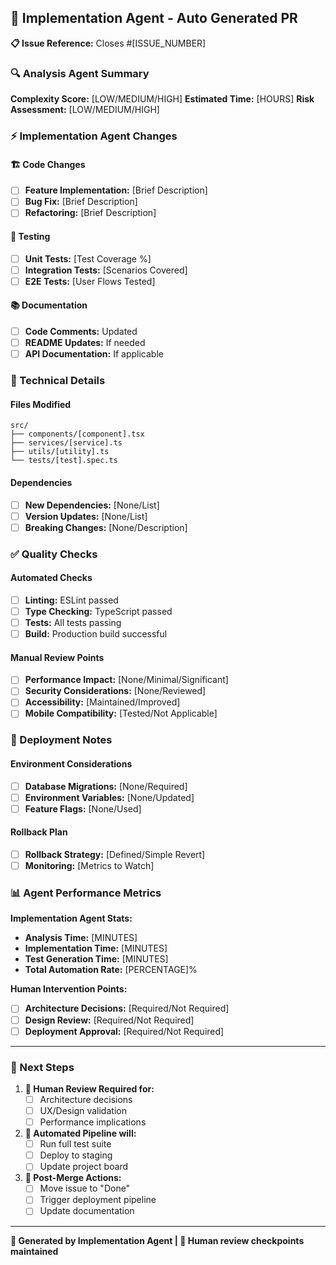 ## 🤖 Implementation Agent - Auto Generated PR

**📋 Issue Reference:** Closes #[ISSUE_NUMBER]

### 🔍 Analysis Agent Summary
<!-- Automatisch generiert vom Analysis Agent -->
**Complexity Score:** [LOW/MEDIUM/HIGH]
**Estimated Time:** [HOURS]
**Risk Assessment:** [LOW/MEDIUM/HIGH]

### ⚡ Implementation Agent Changes

#### 🏗️ Code Changes
- [ ] **Feature Implementation:** [Brief Description]
- [ ] **Bug Fix:** [Brief Description]
- [ ] **Refactoring:** [Brief Description]

#### 🧪 Testing
- [ ] **Unit Tests:** [Test Coverage %]
- [ ] **Integration Tests:** [Scenarios Covered]
- [ ] **E2E Tests:** [User Flows Tested]

#### 📚 Documentation
- [ ] **Code Comments:** Updated
- [ ] **README Updates:** If needed
- [ ] **API Documentation:** If applicable

### 🔧 Technical Details

#### Files Modified
```
src/
├── components/[component].tsx
├── services/[service].ts
├── utils/[utility].ts
└── tests/[test].spec.ts
```

#### Dependencies
- [ ] **New Dependencies:** [None/List]
- [ ] **Version Updates:** [None/List]
- [ ] **Breaking Changes:** [None/Description]

### ✅ Quality Checks

#### Automated Checks
- [ ] **Linting:** ESLint passed
- [ ] **Type Checking:** TypeScript passed
- [ ] **Tests:** All tests passing
- [ ] **Build:** Production build successful

#### Manual Review Points
- [ ] **Performance Impact:** [None/Minimal/Significant]
- [ ] **Security Considerations:** [None/Reviewed]
- [ ] **Accessibility:** [Maintained/Improved]
- [ ] **Mobile Compatibility:** [Tested/Not Applicable]

### 🚀 Deployment Notes

#### Environment Considerations
- [ ] **Database Migrations:** [None/Required]
- [ ] **Environment Variables:** [None/Updated]
- [ ] **Feature Flags:** [None/Used]

#### Rollback Plan
- [ ] **Rollback Strategy:** [Defined/Simple Revert]
- [ ] **Monitoring:** [Metrics to Watch]

### 📊 Agent Performance Metrics

**Implementation Agent Stats:**
- **Analysis Time:** [MINUTES]
- **Implementation Time:** [MINUTES]
- **Test Generation Time:** [MINUTES]
- **Total Automation Rate:** [PERCENTAGE]%

**Human Intervention Points:**
- [ ] **Architecture Decisions:** [Required/Not Required]
- [ ] **Design Review:** [Required/Not Required]
- [ ] **Deployment Approval:** [Required/Not Required]

---

### 🎯 Next Steps

1. **👤 Human Review Required for:**
   - [ ] Architecture decisions
   - [ ] UX/Design validation
   - [ ] Performance implications

2. **🤖 Automated Pipeline will:**
   - [ ] Run full test suite
   - [ ] Deploy to staging
   - [ ] Update project board

3. **🚀 Post-Merge Actions:**
   - [ ] Move issue to "Done"
   - [ ] Trigger deployment pipeline
   - [ ] Update documentation

---

**🤖 Generated by Implementation Agent | 👤 Human review checkpoints maintained**
